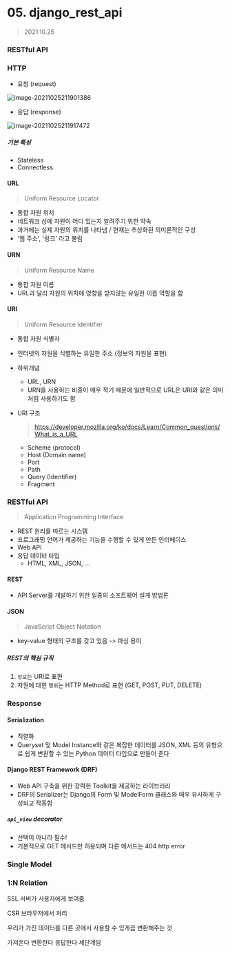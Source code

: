 # 05. django_rest_api

> 2021.10.25

### RESTful API

### HTTP

* 요청 (request)

![image-20211025211901386](C:\Users\HOME\AppData\Roaming\Typora\typora-user-images\image-20211025211901386.png)

* 응답 (response)

![image-20211025211917472](C:\Users\HOME\AppData\Roaming\Typora\typora-user-images\image-20211025211917472.png)

##### 기본 특성

* Stateless
* Connectless

#### URL

> Uniform Resource Locator

* 통합 자원 위치
* 네트워크 상에 자원이 어디 있는지 알려주기 위한 약속
* 과거에는 실제 자원의 위치를 나타냄 / 현재는 추상화된 의미론적인 구성
* '웹 주소', '링크' 라고 불림

#### URN

> Uniform Resource Name

* 통합 자원 이름
* URL과 달리 자원의 위치에 영향을 받지않는 유일한 이름 역할을 함

#### URI

> Uniform Resource Identifier

* 통합 자원 식별자

* 인터넷의 자원을 식별하는 유일한 주소 (정보의 자원을 표현)

* 하위개념
  * URL, URN
  * URN을 사용하는 비중이 매우 적기 때문에 일반적으로 URL은 URI와 같은 의미처럼 사용하기도 함

* URI 구조

  > https://developer.mozilla.org/ko/docs/Learn/Common_questions/What_is_a_URL

  * Scheme (protocol)
  * Host (Domain name)
  * Port
  * Path
  * Query (Identifier)
  * Fragment

### RESTful API

> Application Programming Interface

* REST 원리를 따르는 시스템
* 프로그래밍 언어가 제공하는 기능을 수행할 수 있게 만든 인터페이스
* Web API
* 응답 데이터 타입
  * HTML, XML, JSON, ...

#### REST

* API Server를 개발하기 위한 일종의 소프트웨어 설계 방법론

#### JSON

> JavaScript Object Notation

* key-value 형태의 구조를 갖고 있음 -> 파싱 용이

##### REST의 핵심 규칙

1. `정보`는 URI로 표현
2. 자원에 대한 `행위`는 HTTP Method로 표현 (GET, POST, PUT, DELETE)

### Response

#### Serialization

* 직렬화
* Queryset 및 Model Instance와 같은 복잡한 데이터를 JSON, XML 등의 유형으로 쉽게 변환할 수 있는 Python 데이터 타입으로 만들어 준다

#### Django REST Framework (DRF)

* Web API 구축을 위한 강력한 Toolkit을 제공하는 라이브러리
* DRF의 Serializer는 Django의 Form 및 ModelForm 클래스와 매우 유사하게 구성되고 작동함

##### `api_view` decorator

* 선택이 아니라 필수!
* 기본적으로 GET 메서드만 허용되며 다른 메서드는 404 http error

### Single Model

### 1:N Relation



SSL 서버가 사용자에게 보여줌

CSR 브라우저에서 처리

우리가 가진 데이터를 다른 곳에서 사용할 수 있게끔 변환해주는 것

가져온다 변환한다 응답한다 세단계임 

